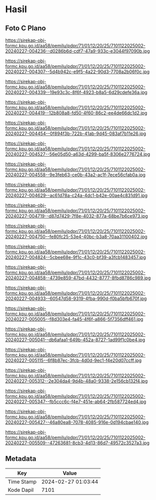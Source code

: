 # Hasil

## Foto C Plano

https://sirekap-obj-formc.kpu.go.id/aa58/pemilu/pdpr/71/01/12/20/25/7101122025002-20240227-004236--d0286b6d-cdf7-47a9-933c-e3044f97090b.jpg

https://sirekap-obj-formc.kpu.go.id/aa58/pemilu/pdpr/71/01/12/20/25/7101122025002-20240227-004307--5d4b942c-e9f5-4a22-90d3-7708a2b06f0c.jpg

https://sirekap-obj-formc.kpu.go.id/aa58/pemilu/pdpr/71/01/12/20/25/7101122025002-20240227-004339--19e93c3c-8f6f-4923-b8a5-6d29cdefe36a.jpg

https://sirekap-obj-formc.kpu.go.id/aa58/pemilu/pdpr/71/01/12/20/25/7101122025002-20240227-004419--12b808a8-fd50-4f60-86c2-ee4de66dc1d2.jpg

https://sirekap-obj-formc.kpu.go.id/aa58/pemilu/pdpr/71/01/12/20/25/7101122025002-20240227-004454--0f894f3b-722b-41ab-9d45-083af7b11e26.jpg

https://sirekap-obj-formc.kpu.go.id/aa58/pemilu/pdpr/71/01/12/20/25/7101122025002-20240227-004527--56e05d50-a63d-4299-ba5f-8306e2776724.jpg

https://sirekap-obj-formc.kpu.go.id/aa58/pemilu/pdpr/71/01/12/20/25/7101122025002-20240227-004558--9e3feb63-ce0b-43a2-ac1f-7ece56cfab0a.jpg

https://sirekap-obj-formc.kpu.go.id/aa58/pemilu/pdpr/71/01/12/20/25/7101122025002-20240227-004629--ac61d78a-c24a-4dc1-b42e-00ae4c831d91.jpg

https://sirekap-obj-formc.kpu.go.id/aa58/pemilu/pdpr/71/01/12/20/25/7101122025002-20240227-004719--d87d7429-7f8e-4032-877a-68be7b6ce973.jpg

https://sirekap-obj-formc.kpu.go.id/aa58/pemilu/pdpr/71/01/12/20/25/7101122025002-20240227-004750--fe80fc25-53e4-40bc-b3a8-70aa31100402.jpg

https://sirekap-obj-formc.kpu.go.id/aa58/pemilu/pdpr/71/01/12/20/25/7101122025002-20240227-004824--5cbee68e-9f1c-43c0-bf39-a3fcb1483457.jpg

https://sirekap-obj-formc.kpu.go.id/aa58/pemilu/pdpr/71/01/12/20/25/7101122025002-20240227-004858--4739e859-47bd-4432-8777-8fbd8786c989.jpg

https://sirekap-obj-formc.kpu.go.id/aa58/pemilu/pdpr/71/01/12/20/25/7101122025002-20240227-004933--60547d58-9319-4fba-990d-f0ba5bfb670f.jpg

https://sirekap-obj-formc.kpu.go.id/aa58/pemilu/pdpr/71/01/12/20/25/7101122025002-20240227-005005--f8d303e4-fa45-4f6f-a866-5f7356dff461.jpg

https://sirekap-obj-formc.kpu.go.id/aa58/pemilu/pdpr/71/01/12/20/25/7101122025002-20240227-005041--db6afaa1-649b-452a-8727-1ad99f1c0be4.jpg

https://sirekap-obj-formc.kpu.go.id/aa58/pemilu/pdpr/71/01/12/20/25/7101122025002-20240227-005115--6f8b87ec-3fcb-4d0d-9ec1-f4e20d07ccff.jpg

https://sirekap-obj-formc.kpu.go.id/aa58/pemilu/pdpr/71/01/12/20/25/7101122025002-20240227-005312--2e304da4-9d4b-48a0-9338-2e156cb132f4.jpg

https://sirekap-obj-formc.kpu.go.id/aa58/pemilu/pdpr/71/01/12/20/25/7101122025002-20240227-005347--fb5ccc6c-f4e7-451e-ab64-2fb587724ed4.jpg

https://sirekap-obj-formc.kpu.go.id/aa58/pemilu/pdpr/71/01/12/20/25/7101122025002-20240227-005427--46a80ea8-7078-4085-916e-0d194cbae140.jpg

https://sirekap-obj-formc.kpu.go.id/aa58/pemilu/pdpr/71/01/12/20/25/7101122025002-20240227-005509--47263681-8cb3-4d13-86d7-49572c3527a3.jpg


## Metadata

| Key        | Value               |
| ---------- | ------------------- |
| Time Stamp | 2024-02-27 01:03:44 |
| Kode Dapil | 7101                |



